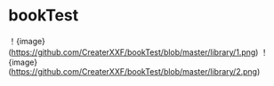 # bookTest
！{image}(https://github.com/CreaterXXF/bookTest/blob/master/library/1.png)
！{image}(https://github.com/CreaterXXF/bookTest/blob/master/library/2.png)

